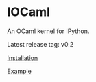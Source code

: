 IOCaml
======

An OCaml kernel for IPython.

Latest release tag: v0.2

[Installation](http://nbviewer.ipython.org/github/andrewray/iocaml/blob/master/notebooks/iocaml-install.ipynb)

[Example](http://nbviewer.ipython.org/github/andrewray/iocaml/blob/master/notebooks/iocaml-test-notebook.ipynb)


